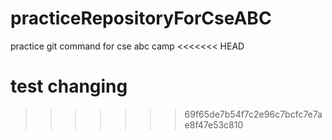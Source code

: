 # practiceRepositoryForCseABC
practice git command for cse abc camp 
<<<<<<< HEAD

test changing
=======
>>>>>>> 69f65de7b54f7c2e96c7bcfc7e7ae8f47e53c810
